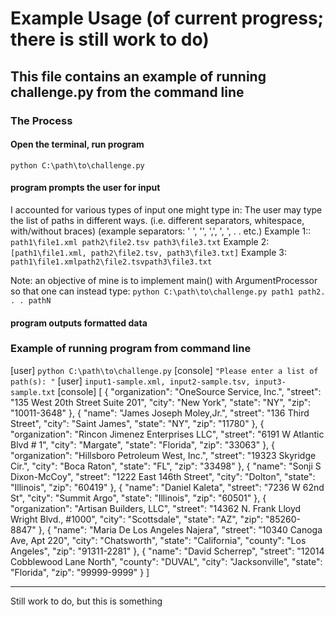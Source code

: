 # Example Usage (of current progress; there is still work to do)

## This file contains an example of running challenge.py from the command line

### The Process

#### Open the terminal, run program

`python C:\path\to\challenge.py`

#### program prompts the user for input

I accounted for various types of input one might type in:
The user may type the list of paths in different ways. (i.e. different separators, whitespace, with/without braces) (example separators: ' ', '', ',',  ', ', . . etc.)
Example 1:: `path1\file1.xml path2\file2.tsv path3\file3.txt`
Example 2: `[path1\file1.xml, path2\file2.tsv, path3\file3.txt]`
Example 3: `path1\file1.xmlpath2\file2.tsvpath3\file3.txt`

Note:
an objective of mine is to implement main() with ArgumentProcessor so that one
can instead type:
`python C:\path\to\challenge.py path1 path2. . . pathN`

#### program outputs formatted data

### Example of running program from command line

[user] `python C:\path\to\challenge.py`
[console] `"Please enter a list of path(s): "`
[user] `input1-sample.xml, input2-sample.tsv, input3-sample.txt`
[console]
[
  {
    "organization": "OneSource Service, Inc.",
    "street": "135 West 20th Street Suite 201",
    "city": "New York",
    "state": "NY",
    "zip": "10011-3648"
  },
  {
    "name": "James Joseph Moley,Jr.",
    "street": "136 Third Street",
    "city": "Saint James",
    "state": "NY",
    "zip": "11780"
  },
  {
    "organization": "Rincon Jimenez Enterprises LLC",
    "street": "6191 W Atlantic Blvd # 1",
    "city": "Margate",
    "state": "Florida",
    "zip": "33063"
  },
  {
    "organization": "Hillsboro Petroleum West, Inc.",
    "street": "19323 Skyridge Cir.",
    "city": "Boca Raton",
    "state": "FL",
    "zip": "33498"
  },
  {
    "name": "Sonji S Dixon-McCoy",
    "street": "1222 East 146th Street",
    "city": "Dolton",
    "state": "Illinois",
    "zip": "60419"
  },
  {
    "name": "Daniel Kaleta",
    "street": "7236 W 62nd St",
    "city": "Summit Argo",
    "state": "Illinois",
    "zip": "60501"
  },
  {
    "organization": "Artisan Builders, LLC",
    "street": "14362 N. Frank Lloyd Wright Blvd., #1000",
    "city": "Scottsdale",
    "state": "AZ",
    "zip": "85260-8847"
  },
  {
    "name": "Maria De Los Angeles Najera",
    "street": "10340 Canoga Ave, Apt 220",
    "city": "Chatsworth",
    "state": "California",
    "county": "Los Angeles",
    "zip": "91311-2281"
  },
  {
    "name": "David Scherrep",
    "street": "12014 Cobblewood Lane North",
    "county": "DUVAL",
    "city": "Jacksonville",
    "state": "Florida",
    "zip": "99999-9999"
  }
]

--------
Still work to do, but this is something

